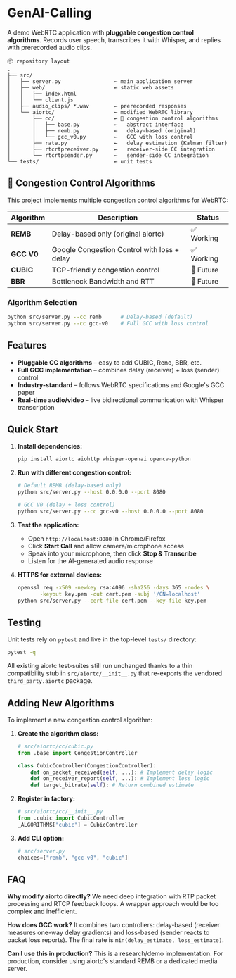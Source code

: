 # GenAI-Calling

A demo WebRTC application with **pluggable congestion control algorithms**. Records user speech, transcribes it with Whisper, and replies with prerecorded audio clips.

```
📦 repository layout
.
├── src/
│   ├── server.py                 ← main application server
│   ├── web/                      ← static web assets  
│   │   ├── index.html
│   │   └── client.js
│   ├── audio_clips/ *.wav        ← prerecorded responses
│   └── aiortc/                   ← modified WebRTC library
│       ├── cc/                   ← 🎯 congestion control algorithms
│       │   ├── base.py           ←   abstract interface
│       │   ├── remb.py           ←   delay-based (original)
│       │   └── gcc_v0.py         ←   GCC with loss control
│       ├── rate.py               ←   delay estimation (Kalman filter)
│       ├── rtcrtpreceiver.py     ←   receiver-side CC integration  
│       └── rtcrtpsender.py       ←   sender-side CC integration
└── tests/                        ← unit tests
```

## 🎯 Congestion Control Algorithms

This project implements multiple congestion control algorithms for WebRTC:

| Algorithm | Description | Status |
|-----------|-------------|---------|
| **REMB** | Delay-based only (original aiortc) | ✅ Working |
| **GCC V0** | Google Congestion Control with loss + delay | ✅ Working |
| **CUBIC** | TCP-friendly congestion control | 🚧 Future |
| **BBR** | Bottleneck Bandwidth and RTT | 🚧 Future |

### Algorithm Selection
```bash
python src/server.py --cc remb      # Delay-based (default)
python src/server.py --cc gcc-v0    # Full GCC with loss control
```

## Features  
* **Pluggable CC algorithms** – easy to add CUBIC, Reno, BBR, etc.
* **Full GCC implementation** – combines delay (receiver) + loss (sender) control  
* **Industry-standard** – follows WebRTC specifications and Google's GCC paper
* **Real-time audio/video** – live bidirectional communication with Whisper transcription

## Quick Start

1. **Install dependencies:**
   ```bash
   pip install aiortc aiohttp whisper-openai opencv-python
   ```

2. **Run with different congestion control:**
   ```bash
   # Default REMB (delay-based only)
   python src/server.py --host 0.0.0.0 --port 8080
   
   # GCC V0 (delay + loss control) 
   python src/server.py --cc gcc-v0 --host 0.0.0.0 --port 8080
   ```

3. **Test the application:**
   - Open `http://localhost:8080` in Chrome/Firefox
   - Click **Start Call** and allow camera/microphone access
   - Speak into your microphone, then click **Stop & Transcribe**  
   - Listen for the AI-generated audio response

4. **HTTPS for external devices:**
   ```bash
   openssl req -x509 -newkey rsa:4096 -sha256 -days 365 -nodes \
          -keyout key.pem -out cert.pem -subj '/CN=localhost'
   python src/server.py --cert-file cert.pem --key-file key.pem
   ```

Testing
-------
Unit tests rely on `pytest` and live in the top-level `tests/` directory:

```bash
pytest -q
```

All existing aiortc test-suites still run unchanged thanks to a thin
compatibility stub in `src/aiortc/__init__.py` that re-exports the vendored
`third_party.aiortc` package.

## Adding New Algorithms

To implement a new congestion control algorithm:

1. **Create the algorithm class:**
   ```python
   # src/aiortc/cc/cubic.py
   from .base import CongestionController
   
   class CubicController(CongestionController):
       def on_packet_received(self, ...): # Implement delay logic
       def on_receiver_report(self, ...): # Implement loss logic  
       def target_bitrate(self): # Return combined estimate
   ```

2. **Register in factory:**
   ```python
   # src/aiortc/cc/__init__.py
   from .cubic import CubicController
   _ALGORITHMS["cubic"] = CubicController
   ```

3. **Add CLI option:**
   ```python
   # src/server.py  
   choices=["remb", "gcc-v0", "cubic"]
   ```

## FAQ

**Why modify aiortc directly?** We need deep integration with RTP packet processing and RTCP feedback loops. A wrapper approach would be too complex and inefficient.

**How does GCC work?** It combines two controllers: delay-based (receiver measures one-way delay gradients) and loss-based (sender reacts to packet loss reports). The final rate is `min(delay_estimate, loss_estimate)`.

**Can I use this in production?** This is a research/demo implementation. For production, consider using aiortc's standard REMB or a dedicated media server.
